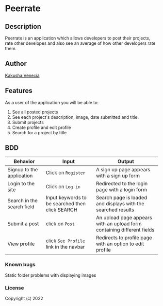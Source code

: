 # Peerrate

## Description

Peerrate is an application which allows developers to post their projects, rate other developes and also see an average of how other developers rate them.

## Author

[Kakusha Venecia](https://github.com/KakushaVenecia/)


## Features


As a user of the application you will be able to:

1. See all posted projects
2. See each project's description, image, date submitted and title.
3. Submit projects
4. Create profile and edit profile
5. Search for a project by title

## BDD
| Behavior            | Input                         | Output                        | 
| ------------------- | ----------------------------- | ----------------------------- |
|Signup to the application | Click on `Register` | A sign up page appears with a sign up form |
|  Login to the site | Click on `Log in`  | Redirected to the login page with a login form |
|  Search in the search field | Input keywords to be searched then click SEARCH | Search page is loaded and displays with the searched results |
|Submit a post|click on `Post`| An upload page appears with an upload form containing different fields|
|View profile|click `See Profile` link in the navbar|Redirects to profile page with an option to edit profile|


### Known bugs
Static folder problems with displaying images


### License


Copyright (c) 2022